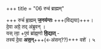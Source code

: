 +++
title = "06 रुचं ब्राह्मम्"

+++
रुचं॑ ब्रा॒ह्मम् **ज॒नय॑न्तः** +++(विद्यया)+++।  
दे॒वा अग्रे॒ तद् अ॑ब्रुवन् ।  
यस् त्वा॒ +ए॒वं ब्रा॑ह्म॒णो **वि॒द्यात्** -  
तस्य॑ दे॒वा **अस॒न्**+++(←अ॑सन्??)+++ वशे॑ । ५